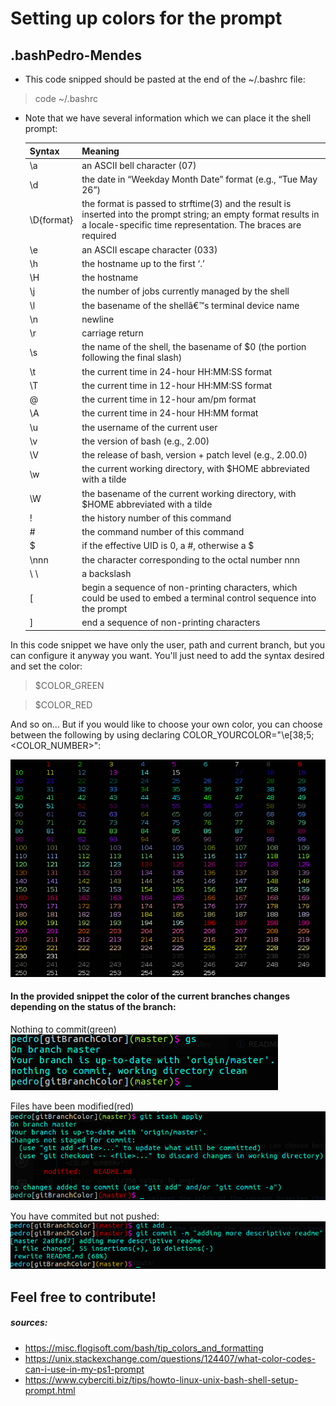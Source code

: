 # Setting up colors for the prompt

## .bashPedro-Mendes
* This code snipped should be pasted at the end of the ~/.bashrc file:
> code ~/.bashrc


* Note that we have several information which we can place it the shell prompt:

    Syntax | Meaning
    ------------ | -------------
    \a | an ASCII bell character (07)
     \d | the date in “Weekday Month Date” format (e.g., “Tue May 26”)
     \D{format} |	the format is passed to strftime(3) and the result is inserted into the prompt string; an empty format results in a locale-specific time representation. The braces are required
     \e | an ASCII escape character (033)
     \h | the hostname up to the first ‘.’
     \H | the hostname
     \j | the number of jobs currently managed by the shell
     \l | the basename of the shellâ€™s terminal device name
     \n | newline
     \r | carriage return
     \s | the name of the shell, the basename of $0 (the portion following the final slash)
     \t | the current time in 24-hour HH:MM:SS format
     \T | the current time in 12-hour HH:MM:SS format
     \@ | the current time in 12-hour am/pm format
     \A | the current time in 24-hour HH:MM format
     \u | the username of the current user
     \v | the version of bash (e.g., 2.00)
     \V | the release of bash, version + patch level (e.g., 2.00.0)
     \w | the current working directory, with $HOME abbreviated with a tilde
     \W | the basename of the current working directory, with $HOME abbreviated with a tilde
     \! | the history number of this command
     \# | the command number of this command
     \$ | if the effective UID is 0, a #, otherwise a $
     \nnn | the character corresponding to the octal number nnn
     \ \ | a backslash
     \[ | begin a sequence of non-printing characters, which could be used to embed a terminal control sequence into the prompt
     \] | end a sequence of non-printing characters

In this code snippet we have only the user, path and current branch, but you can configure it anyway you want. You'll just need to add the syntax desired and set the color:
> $COLOR_GREEN

> $COLOR_RED

And so on...
But if you would like to choose your own color, you can choose between the following by using declaring COLOR_YOURCOLOR="\e[38;5;<COLOR_NUMBER>":

![Color code](/images/256_colors_fg.png)

#### In the provided snippet the color of the current branches changes depending on the status of the branch:

Nothing to commit(green)
![Green](/images/green.png)

Files have been modified(red)
![Red](/images/red.png)

You have commited but not pushed:
![Yellow](/images/yellow.png)

## Feel free to contribute! 

##### sources: 
* https://misc.flogisoft.com/bash/tip_colors_and_formatting     
* https://unix.stackexchange.com/questions/124407/what-color-codes-can-i-use-in-my-ps1-prompt
* https://www.cyberciti.biz/tips/howto-linux-unix-bash-shell-setup-prompt.html